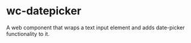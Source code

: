 # wc-datepicker
A web component that wraps a text input element and adds date-picker functionality to it.
